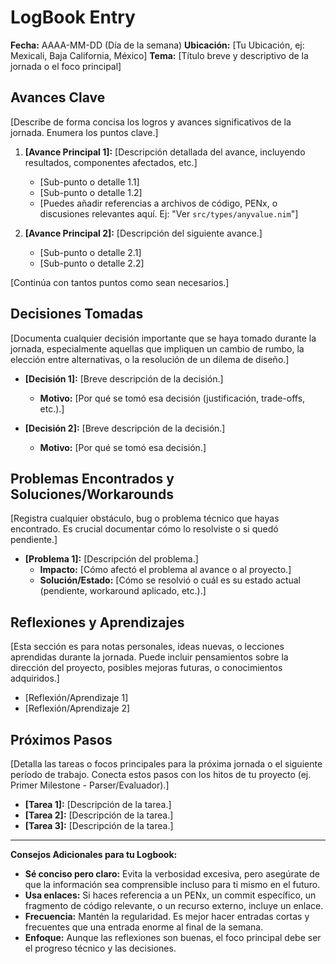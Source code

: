 # LogBook Entry

**Fecha:** AAAA-MM-DD (Día de la semana)
**Ubicación:** [Tu Ubicación, ej: Mexicali, Baja California, México]
**Tema:** [Título breve y descriptivo de la jornada o el foco principal]

## Avances Clave

[Describe de forma concisa los logros y avances significativos de la jornada. Enumera los puntos clave.]

1.  **[Avance Principal 1]:** [Descripción detallada del avance, incluyendo resultados, componentes afectados, etc.]
    * [Sub-punto o detalle 1.1]
    * [Sub-punto o detalle 1.2]
    * [Puedes añadir referencias a archivos de código, PENx, o discusiones relevantes aquí. Ej: "Ver `src/types/anyvalue.nim`"]

2.  **[Avance Principal 2]:** [Descripción del siguiente avance.]
    * [Sub-punto o detalle 2.1]
    * [Sub-punto o detalle 2.2]

[Continúa con tantos puntos como sean necesarios.]

## Decisiones Tomadas

[Documenta cualquier decisión importante que se haya tomado durante la jornada, especialmente aquellas que impliquen un cambio de rumbo, la elección entre alternativas, o la resolución de un dilema de diseño.]

* **[Decisión 1]:** [Breve descripción de la decisión.]
    * **Motivo:** [Por qué se tomó esa decisión (justificación, trade-offs, etc.).]

* **[Decisión 2]:** [Breve descripción de la decisión.]
    * **Motivo:** [Por qué se tomó esa decisión.]

## Problemas Encontrados y Soluciones/Workarounds

[Registra cualquier obstáculo, bug o problema técnico que hayas encontrado. Es crucial documentar cómo lo resolviste o si quedó pendiente.]

* **[Problema 1]:** [Descripción del problema.]
    * **Impacto:** [Cómo afectó el problema al avance o al proyecto.]
    * **Solución/Estado:** [Cómo se resolvió o cuál es su estado actual (pendiente, workaround aplicado, etc.).]

## Reflexiones y Aprendizajes

[Esta sección es para notas personales, ideas nuevas, o lecciones aprendidas durante la jornada. Puede incluir pensamientos sobre la dirección del proyecto, posibles mejoras futuras, o conocimientos adquiridos.]

* [Reflexión/Aprendizaje 1]
* [Reflexión/Aprendizaje 2]

## Próximos Pasos

[Detalla las tareas o focos principales para la próxima jornada o el siguiente período de trabajo. Conecta estos pasos con los hitos de tu proyecto (ej. Primer Milestone - Parser/Evaluador).]

* **[Tarea 1]:** [Descripción de la tarea.]
* **[Tarea 2]:** [Descripción de la tarea.]
* **[Tarea 3]:** [Descripción de la tarea.]

---

**Consejos Adicionales para tu Logbook:**

* **Sé conciso pero claro:** Evita la verbosidad excesiva, pero asegúrate de que la información sea comprensible incluso para ti mismo en el futuro.
* **Usa enlaces:** Si haces referencia a un PENx, un commit específico, un fragmento de código relevante, o un recurso externo, incluye un enlace.
* **Frecuencia:** Mantén la regularidad. Es mejor hacer entradas cortas y frecuentes que una entrada enorme al final de la semana.
* **Enfoque:** Aunque las reflexiones son buenas, el foco principal debe ser el progreso técnico y las decisiones.
